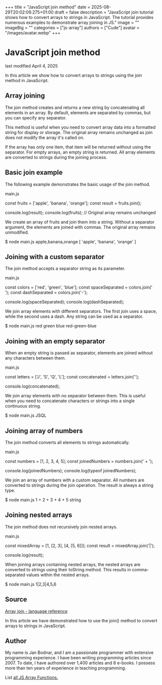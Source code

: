 +++
title = "JavaScript join method"
date = 2025-08-29T20:02:09.275+01:00
draft = false
description = "JavaScript join tutorial shows how to convert arrays to strings in JavaScript. The tutorial provides numerous examples to demonstrate array joining in JS."
image = ""
imageBig = ""
categories = ["js-array"]
authors = ["Cude"]
avatar = "/images/avatar.webp"
+++

# JavaScript join method

last modified April 4, 2025

 

In this article we show how to convert arrays to strings using the
join method in JavaScript.

## Array joining

The join method creates and returns a new string by concatenating
all elements in an array. By default, elements are separated by commas, but you
can specify any separator.

This method is useful when you need to convert array data into a formatted
string for display or storage. The original array remains unchanged as
join does not modify the array it's called on.

If the array has only one item, that item will be returned without using the
separator. For empty arrays, an empty string is returned. All array elements
are converted to strings during the joining process.

## Basic join example

The following example demonstrates the basic usage of the join
method.

main.js
  

const fruits = ['apple', 'banana', 'orange'];
const result = fruits.join();

console.log(result);
console.log(fruits);  // Original array remains unchanged

We create an array of fruits and join them into a string. Without a separator
argument, the elements are joined with commas. The original array remains
unmodified.

$ node main.js
apple,banana,orange
[ 'apple', 'banana', 'orange' ]

## Joining with a custom separator

The join method accepts a separator string as its parameter.

main.js
  

const colors = ['red', 'green', 'blue'];
const spaceSeparated = colors.join(' ');
const dashSeparated = colors.join('-');

console.log(spaceSeparated);
console.log(dashSeparated);

We join array elements with different separators. The first join uses a space,
while the second uses a dash. Any string can be used as a separator.

$ node main.js
red green blue
red-green-blue

## Joining with an empty separator

When an empty string is passed as separator, elements are joined without any
characters between them.

main.js
  

const letters = ['J', 'S', 'Q', 'L'];
const concatenated = letters.join('');

console.log(concatenated);

We join array elements with no separator between them. This is useful when you
need to concatenate characters or strings into a single continuous string.

$ node main.js
JSQL

## Joining array of numbers

The join method converts all elements to strings automatically.

main.js
  

const numbers = [1, 2, 3, 4, 5];
const joinedNumbers = numbers.join(' + ');

console.log(joinedNumbers);
console.log(typeof joinedNumbers);

We join an array of numbers with a custom separator. All numbers are converted
to strings during the join operation. The result is always a string type.

$ node main.js
1 + 2 + 3 + 4 + 5
string

## Joining nested arrays

The join method does not recursively join nested arrays.

main.js
  

const mixedArray = [1, [2, 3], [4, [5, 6]]];
const result = mixedArray.join('|');

console.log(result);

When joining arrays containing nested arrays, the nested arrays are converted to
strings using their toString method. This results in
comma-separated values within the nested arrays.

$ node main.js
1|2,3|4,5,6

## Source

[Array join - language reference](https://developer.mozilla.org/en-US/docs/Web/JavaScript/Reference/Global_Objects/Array/join)

In this article we have demonstrated how to use the join() method to convert
arrays to strings in JavaScript.

## Author

My name is Jan Bodnar, and I am a passionate programmer with extensive
programming experience. I have been writing programming articles since 2007.
To date, I have authored over 1,400 articles and 8 e-books. I possess more
than ten years of experience in teaching programming.

List [all JS Array Functions.](/javascript/#js-array)